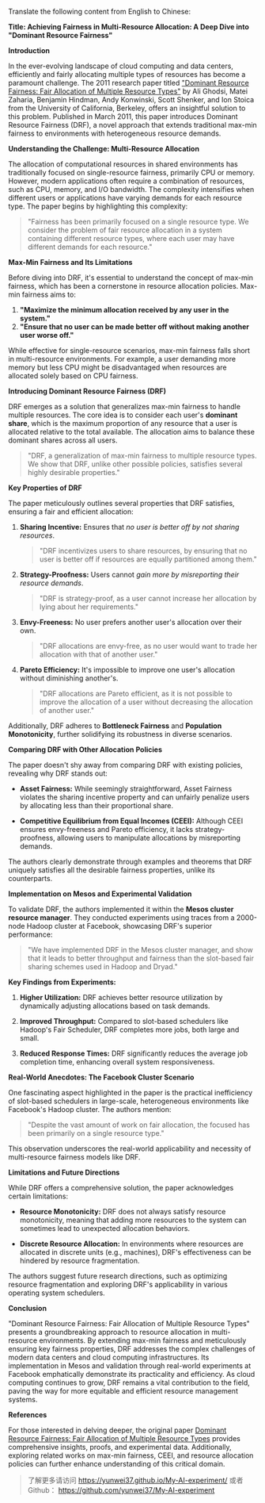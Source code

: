 Translate the following content from English to Chinese:

**Title: Achieving Fairness in Multi-Resource Allocation: A Deep Dive into "Dominant Resource Fairness"**

**Introduction**

In the ever-evolving landscape of cloud computing and data centers, efficiently and fairly allocating multiple types of resources has become a paramount challenge. The 2011 research paper titled ["Dominant Resource Fairness: Fair Allocation of Multiple Resource Types"](https://example.com) by Ali Ghodsi, Matei Zaharia, Benjamin Hindman, Andy Konwinski, Scott Shenker, and Ion Stoica from the University of California, Berkeley, offers an insightful solution to this problem. Published in March 2011, this paper introduces Dominant Resource Fairness (DRF), a novel approach that extends traditional max-min fairness to environments with heterogeneous resource demands.

**Understanding the Challenge: Multi-Resource Allocation**

The allocation of computational resources in shared environments has traditionally focused on single-resource fairness, primarily CPU or memory. However, modern applications often require a combination of resources, such as CPU, memory, and I/O bandwidth. The complexity intensifies when different users or applications have varying demands for each resource type. The paper begins by highlighting this complexity:

> "Fairness has been primarily focused on a single resource type. We consider the problem of fair resource allocation in a system containing different resource types, where each user may have different demands for each resource."

**Max-Min Fairness and Its Limitations**

Before diving into DRF, it's essential to understand the concept of max-min fairness, which has been a cornerstone in resource allocation policies. Max-min fairness aims to:

1. **"Maximize the minimum allocation received by any user in the system."**
2. **"Ensure that no user can be made better off without making another user worse off."**

While effective for single-resource scenarios, max-min fairness falls short in multi-resource environments. For example, a user demanding more memory but less CPU might be disadvantaged when resources are allocated solely based on CPU fairness.

**Introducing Dominant Resource Fairness (DRF)**

DRF emerges as a solution that generalizes max-min fairness to handle multiple resources. The core idea is to consider each user's **dominant share**, which is the maximum proportion of any resource that a user is allocated relative to the total available. The allocation aims to balance these dominant shares across all users.

> "DRF, a generalization of max-min fairness to multiple resource types. We show that DRF, unlike other possible policies, satisfies several highly desirable properties."

**Key Properties of DRF**

The paper meticulously outlines several properties that DRF satisfies, ensuring a fair and efficient allocation:

1. **Sharing Incentive:** Ensures that *no user is better off by not sharing resources*.
   
   > "DRF incentivizes users to share resources, by ensuring that no user is better off if resources are equally partitioned among them."

2. **Strategy-Proofness:** Users cannot *gain more by misreporting their resource demands*.
   
   > "DRF is strategy-proof, as a user cannot increase her allocation by lying about her requirements."

3. **Envy-Freeness:** No user prefers another user's allocation over their own.
   
   > "DRF allocations are envy-free, as no user would want to trade her allocation with that of another user."

4. **Pareto Efficiency:** It's impossible to improve one user's allocation without diminishing another's.
   
   > "DRF allocations are Pareto efficient, as it is not possible to improve the allocation of a user without decreasing the allocation of another user."

Additionally, DRF adheres to **Bottleneck Fairness** and **Population Monotonicity**, further solidifying its robustness in diverse scenarios.

**Comparing DRF with Other Allocation Policies**

The paper doesn't shy away from comparing DRF with existing policies, revealing why DRF stands out:

- **Asset Fairness:** While seemingly straightforward, Asset Fairness violates the sharing incentive property and can unfairly penalize users by allocating less than their proportional share.

- **Competitive Equilibrium from Equal Incomes (CEEI):** Although CEEI ensures envy-freeness and Pareto efficiency, it lacks strategy-proofness, allowing users to manipulate allocations by misreporting demands.

The authors clearly demonstrate through examples and theorems that DRF uniquely satisfies all the desirable fairness properties, unlike its counterparts.

**Implementation on Mesos and Experimental Validation**

To validate DRF, the authors implemented it within the **Mesos cluster resource manager**. They conducted experiments using traces from a 2000-node Hadoop cluster at Facebook, showcasing DRF's superior performance:

> "We have implemented DRF in the Mesos cluster manager, and show that it leads to better throughput and fairness than the slot-based fair sharing schemes used in Hadoop and Dryad."

**Key Findings from Experiments:**

1. **Higher Utilization:** DRF achieves better resource utilization by dynamically adjusting allocations based on task demands.

2. **Improved Throughput:** Compared to slot-based schedulers like Hadoop's Fair Scheduler, DRF completes more jobs, both large and small.

3. **Reduced Response Times:** DRF significantly reduces the average job completion time, enhancing overall system responsiveness.

**Real-World Anecdotes: The Facebook Cluster Scenario**

One fascinating aspect highlighted in the paper is the practical inefficiency of slot-based schedulers in large-scale, heterogeneous environments like Facebook's Hadoop cluster. The authors mention:

> "Despite the vast amount of work on fair allocation, the focused has been primarily on a single resource type."

This observation underscores the real-world applicability and necessity of multi-resource fairness models like DRF.

**Limitations and Future Directions**

While DRF offers a comprehensive solution, the paper acknowledges certain limitations:

- **Resource Monotonicity:** DRF does not always satisfy resource monotonicity, meaning that adding more resources to the system can sometimes lead to unexpected allocation behaviors.

- **Discrete Resource Allocation:** In environments where resources are allocated in discrete units (e.g., machines), DRF's effectiveness can be hindered by resource fragmentation.

The authors suggest future research directions, such as optimizing resource fragmentation and exploring DRF's applicability in various operating system schedulers.

**Conclusion**

"Dominant Resource Fairness: Fair Allocation of Multiple Resource Types" presents a groundbreaking approach to resource allocation in multi-resource environments. By extending max-min fairness and meticulously ensuring key fairness properties, DRF addresses the complex challenges of modern data centers and cloud computing infrastructures. Its implementation in Mesos and validation through real-world experiments at Facebook emphatically demonstrate its practicality and efficiency. As cloud computing continues to grow, DRF remains a vital contribution to the field, paving the way for more equitable and efficient resource management systems.

**References**

For those interested in delving deeper, the original paper [Dominant Resource Fairness: Fair Allocation of Multiple Resource Types](https://example.com) provides comprehensive insights, proofs, and experimental data. Additionally, exploring related works on max-min fairness, CEEI, and resource allocation policies can further enhance understanding of this critical domain.

> 了解更多请访问 <https://yunwei37.github.io/My-AI-experiment/> 或者 Github： <https://github.com/yunwei37/My-AI-experiment>
